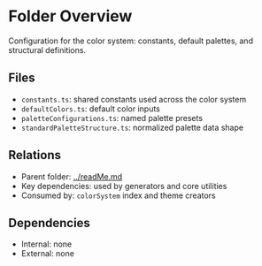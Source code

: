 # Folder Overview

Configuration for the color system: constants, default palettes, and structural definitions.

## Files

- `constants.ts`: shared constants used across the color system
- `defaultColors.ts`: default color inputs
- `paletteConfigurations.ts`: named palette presets
- `standardPaletteStructure.ts`: normalized palette data shape

## Relations

- Parent folder: [../readMe.md](../readMe.md)
- Key dependencies: used by generators and core utilities
- Consumed by: `colorSystem` index and theme creators

## Dependencies

- Internal: none
- External: none
